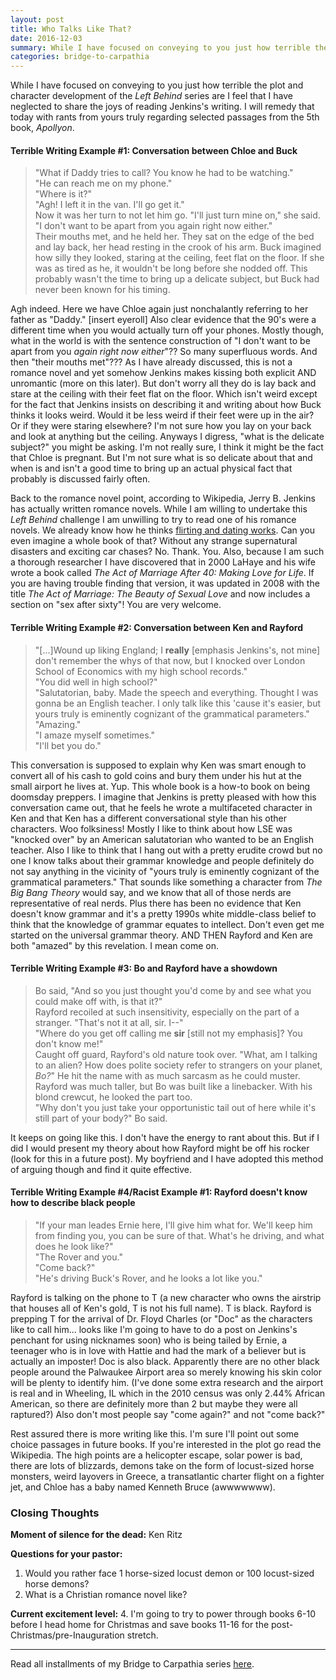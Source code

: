 ```yaml
---
layout: post
title: Who Talks Like That?
date: 2016-12-03
summary: While I have focused on conveying to you just how terrible the plot and character development of the <em>Left Behind</em> series are I feel that I have neglected to share the joys of reading Jenkins's writing...
categories: bridge-to-carpathia
---
```

While I have focused on conveying to you just how terrible the plot and character development of the <em>Left Behind</em> series are I feel that I have neglected to share the joys of reading Jenkins's writing. I will remedy that today with rants from yours truly regarding selected passages from the 5th book, <em>Apollyon</em>.

<h4>Terrible Writing Example #1: Conversation between Chloe and Buck</h4>

<blockquote>"What if Daddy tries to call? You know he had to be watching."
<br>"He can reach me on my phone."
<br>"Where is it?"
<br>"Agh! I left it in the van. I'll go get it."
<br>Now it was her turn to not let him go. "I'll just turn mine on," she said. "I don't want to be apart from you again right now either."
<br>Their mouths met, and he held her. They sat on the edge of the bed and lay back, her head resting in the crook of his arm. Buck imagined how silly they looked, staring at the ceiling, feet flat on the floor. If she was as tired as he, it wouldn't be long before she nodded off. This probably wasn't the time to bring up a delicate subject, but Buck had never been known for his timing.</blockquote>

Agh indeed. Here we have Chloe again just nonchalantly referring to her father as "Daddy." [insert eyeroll] Also clear evidence that the 90's were a different time when you would actually turn off your phones. Mostly though, what in the world is with the sentence construction of "I don't want to be apart from you <em>again right now either</em>"?? So many superfluous words. And then "their mouths met"??? As I have already discussed, this is not a romance novel and yet somehow Jenkins makes kissing both explicit AND unromantic (more on this later). But don't worry all they do is lay back and stare at the ceiling with their feet flat on the floor. Which isn't weird except for the fact that Jenkins insists on describing it and writing about how Buck thinks it looks weird. Would it be less weird if their feet were up in the air? Or if they were staring elsewhere? I'm not sure how you lay on your back and look at anything but the ceiling. Anyways I digress, "what is the delicate subject?" you might be asking. I'm not really sure, I think it might be the fact that Chloe is pregnant. But I'm not sure what is so delicate about that and when is and isn't a good time to bring up an actual physical fact that probably is discussed fairly often. 

Back to the romance novel point, according to Wikipedia, Jerry B. Jenkins has actually written romance novels. While I am willing to undertake this <em>Left Behind</em> challenge I am unwilling to try to read one of his romance novels. We already know how he thinks <a href="https://hsureads.github.io/bridge-to-carpathia/2016/11/21/how-to-find-a-guy/">flirting and dating works</a>. Can you even imagine a whole book of that? Without any strange supernatural disasters and exciting car chases? No. Thank. You. Also, because I am such a thorough researcher I have discovered that in 2000 LaHaye and his wife wrote a book called <em>The Act of Marriage After 40: Making Love for Life</em>. If you are having trouble finding that version, it was updated in 2008 with the title <em>The Act of Marriage: The Beauty of Sexual Love</em> and now includes a section on "sex after sixty"! You are very welcome.

<h4>Terrible Writing Example #2: Conversation between Ken and Rayford</h4>

<blockquote>"[...]Wound up liking England; I <b>really</b> [emphasis Jenkins's, not mine] don't remember the whys of that now, but I knocked over London School of Economics with my high school records."
<br>"You did well in high school?"
<br>"Salutatorian, baby. Made the speech and everything. Thought I was gonna be an English teacher. I only talk like this 'cause it's easier, but yours truly is eminently cognizant of the grammatical parameters."
<br>"Amazing."
<br>"I amaze myself sometimes."
<br>"I'll bet you do."</blockquote>

This conversation is supposed to explain why Ken was smart enough to convert all of his cash to gold coins and bury them under his hut at the small airport he lives at. Yup. This whole book is a how-to book on being doomsday preppers. I imagine that Jenkins is pretty pleased with how this conversation came out, that he feels he wrote a multifaceted character in Ken and that Ken has a different conversational style than his other characters. Woo folksiness! Mostly I like to think about how LSE was "knocked over" by an American salutatorian who wanted to be an English teacher. Also I like to think that I hang out with a pretty erudite crowd but no one I know talks about their grammar knowledge and people definitely do not say anything in the vicinity of "yours truly is eminently cognizant of the grammatical parameters." That sounds like something a character from <em>The Big Bang Theory</em> would say, and we know that all of those nerds are representative of real nerds. Plus there has been no evidence that Ken doesn't know grammar and it's a pretty 1990s white middle-class belief to think that the knowledge of grammar equates to intellect. Don't even get me started on the universal grammar theory. AND THEN Rayford and Ken are both "amazed" by this revelation. I mean come on.

<h4>Terrible Writing Example #3: Bo and Rayford have a showdown</h4>

<blockquote>Bo said, "And so you just thought you'd come by and see what you could make off with, is that it?"
<br>Rayford recoiled at such insensitivity, especially on the part of a stranger. "That's not it at all, sir. I--"
<br>"Where do you get off calling me <b>sir</b> [still not my emphasis]? You don't know me!"
<br>Caught off guard, Rayford's old nature took over. "What, am I talking to an alien? How does polite society refer to strangers on your planet, <em>Bo?</em>" He hit the name with as much sarcasm as he could muster. Rayford was much taller, but Bo was built like a linebacker. With his blond crewcut, he looked the part too.
<br>"Why don't you just take your opportunistic tail out of here while it's still part of your body?" Bo said.</blockquote>

It keeps on going like this. I don't have the energy to rant about this. But if I did I would present my theory about how Rayford might be off his rocker (look for this in a future post). My boyfriend and I have adopted this method of arguing though and find it quite effective.

<h4>Terrible Writing Example #4/Racist Example #1: Rayford doesn't know how to describe black people</h4>

<blockquote>"If your man leades Ernie here, I'll give him what for. We'll keep him from finding you, you can be sure of that. What's he driving, and what does he look like?"
<br>"The Rover and you."
<br>"Come back?"
<br>"He's driving Buck's Rover, and he looks a lot like you."</blockquote>

Rayford is talking on the phone to T (a new character who owns the airstrip that houses all of Ken's gold, T is not his full name). T is black. Rayford is prepping T for the arrival of Dr. Floyd Charles (or "Doc" as the characters like to call him... looks like I'm going to have to do a post on Jenkins's penchant for using nicknames soon) who is being tailed by Ernie, a teenager who is in love with Hattie and had the mark of a believer but is actually an imposter! Doc is also black. Apparently there are no other black people around the Palwaukee Airport area so merely knowing his skin color will be plenty to identify him. (I've done some extra research and the airport is real and in Wheeling, IL which in the 2010 census was only 2.44% African American, so there are definitely more than 2 but maybe they were all raptured?) Also don't most people say "come again?" and not "come back?"

Rest assured there is more writing like this. I'm sure I'll point out some choice passages in future books. If you're interested in the plot go read the Wikipedia. The high points are a helicopter escape, solar power is bad, there are lots of blizzards, demons take on the form of locust-sized horse monsters, weird layovers in Greece, a transatlantic charter flight on a fighter jet, and Chloe has a baby named Kenneth Bruce (awwwwwww).

<h3>Closing Thoughts</h3>

**Moment of silence for the dead:** Ken Ritz

**Questions for your pastor:**
<ol>
<li>Would you rather face 1 horse-sized locust demon or 100 locust-sized horse demons?</li>
<li>What is a Christian romance novel like?</li>
</ol>

**Current excitement level:** 4. I'm going to try to power through books 6-10 before I head home for Christmas and save books 11-16 for the post-Christmas/pre-Inauguration stretch.
<hr>
Read all installments of my Bridge to Carpathia series <a href="https://hsureads.github.io/category/bridge-to-carpathia/">here</a>.
